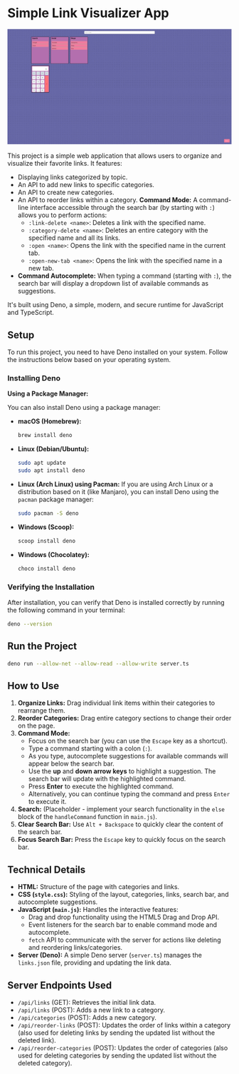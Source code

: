 # Simple Link Visualizer App

![startpage screenshot](startpage.png "startpage")

This project is a simple web application that allows users to organize and visualize their favorite links. It features:

* Displaying links categorized by topic.
* An API to add new links to specific categories.
* An API to create new categories.
* An API to reorder links within a category.
**Command Mode:** A command-line interface accessible through the search bar (by starting with `:`) allows you to perform actions:
    * `:link-delete <name>`: Deletes a link with the specified name.
    * `:category-delete <name>`: Deletes an entire category with the specified name and all its links.
    * `:open <name>`: Opens the link with the specified name in the current tab.
    * `:open-new-tab <name>`: Opens the link with the specified name in a new tab.
* **Command Autocomplete:** When typing a command (starting with `:`), the search bar will display a dropdown list of available commands as suggestions.

It's built using Deno, a simple, modern, and secure runtime for JavaScript and TypeScript.

## Setup

To run this project, you need to have Deno installed on your system. Follow the instructions below based on your operating system.

### Installing Deno

**Using a Package Manager:**

You can also install Deno using a package manager:

* **macOS (Homebrew):**
    ```bash
    brew install deno
    ```
* **Linux (Debian/Ubuntu):**
    ```bash
    sudo apt update
    sudo apt install deno
    ```
* **Linux (Arch Linux) using Pacman:**
    If you are using Arch Linux or a distribution based on it (like Manjaro), you can install Deno using the `pacman` package manager:
    ```bash
    sudo pacman -S deno
    ```
* **Windows (Scoop):**
    ```powershell
    scoop install deno
    ```
* **Windows (Chocolatey):**
    ```bash
    choco install deno
    ```

### Verifying the Installation

After installation, you can verify that Deno is installed correctly by running the following command in your terminal:

```bash
deno --version
```

## Run the Project
```bash
deno run --allow-net --allow-read --allow-write server.ts
```

## How to Use

1.  **Organize Links:** Drag individual link items within their categories to rearrange them.
2.  **Reorder Categories:** Drag entire category sections to change their order on the page.
3.  **Command Mode:**
    * Focus on the search bar (you can use the `Escape` key as a shortcut).
    * Type a command starting with a colon (`:`).
    * As you type, autocomplete suggestions for available commands will appear below the search bar.
    * Use the **up** and **down arrow keys** to highlight a suggestion. The search bar will update with the highlighted command.
    * Press **Enter** to execute the highlighted command.
    * Alternatively, you can continue typing the command and press `Enter` to execute it.
4.  **Search:** (Placeholder - implement your search functionality in the `else` block of the `handleCommand` function in `main.js`).
5.  **Clear Search Bar:** Use `Alt + Backspace` to quickly clear the content of the search bar.
6.  **Focus Search Bar:** Press the `Escape` key to quickly focus on the search bar.

## Technical Details

* **HTML:** Structure of the page with categories and links.
* **CSS (`style.css`):** Styling of the layout, categories, links, search bar, and autocomplete suggestions.
* **JavaScript (`main.js`):** Handles the interactive features:
    * Drag and drop functionality using the HTML5 Drag and Drop API.
    * Event listeners for the search bar to enable command mode and autocomplete.
    * `fetch` API to communicate with the server for actions like deleting and reordering links/categories.
* **Server (Deno):** A simple Deno server (`server.ts`) manages the `links.json` file, providing and updating the link data.

## Server Endpoints Used

* `/api/links` (GET): Retrieves the initial link data.
* `/api/links` (POST): Adds a new link to a category.
* `/api/categories` (POST): Adds a new category.
* `/api/reorder-links` (POST): Updates the order of links within a category (also used for deleting links by sending the updated list without the deleted link).
* `/api/reorder-categories` (POST): Updates the order of categories (also used for deleting categories by sending the updated list without the deleted category).

